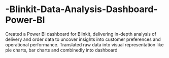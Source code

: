 # -Blinkit-Data-Analysis-Dashboard-Power-BI
Created a Power BI dashboard for Blinkit, delivering in-depth analysis of delivery and order data 
to uncover insights into customer preferences and operational performance.
Translated raw data into visual representation like pie charts, bar charts and combinedly into 
dashboard
